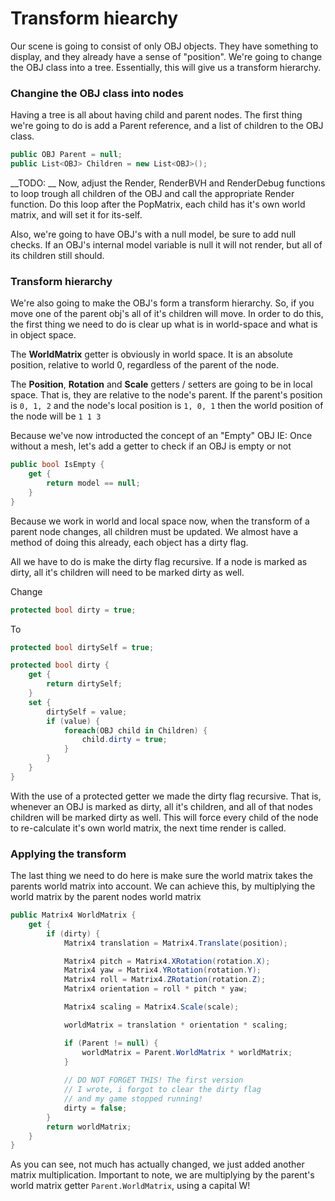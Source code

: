 # Transform hiearchy

Our scene is going to consist of only OBJ objects. They have something to display, and they already have a sense of "position". We're going to change the OBJ class into a tree. Essentially, this will give us a transform hierarchy.

### Changine the OBJ class into nodes

Having a tree is all about having child and parent nodes. The first thing we're going to do is add a Parent reference, and a list of children to the OBJ class.

```cs
public OBJ Parent = null;
public List<OBJ> Children = new List<OBJ>();
```

__TODO: __ Now, adjust the Render, RenderBVH and RenderDebug functions to loop trough all children of the OBJ and call the appropriate Render function. Do this loop after the PopMatrix, each child has it's own world matrix, and will set it for its-self.

Also, we're going to have OBJ's with a null model, be sure to add null checks. If an OBJ's internal model variable is null it will not render, but all of its children still should.

### Transform hierarchy

We're also going to make the OBJ's form a transform hierarchy. So, if you move one of the parent obj's all of it's children will move. In order to do this, the first thing we need to do is clear up what is in world-space and what is in object space.

The __WorldMatrix__ getter is obviously in world space. It is an absolute position, relative to world 0, regardless of the parent of the node.

The __Position__, __Rotation__ and __Scale__ getters / setters are going to be in local space. That is, they are relative to the node's parent. If the parent's position is ```0, 1, 2``` and the node's local position is ```1, 0, 1``` then the world position of the node will be ```1 1 3```

Because we've now introducted the concept of an "Empty" OBJ IE: Once without a mesh, let's add a getter to check if an OBJ is empty or not

```cs
public bool IsEmpty {
    get {
        return model == null;
    }
}
```

Because we work in world and local space now, when the transform of a parent node changes, all children must be updated. We almost have a method of doing this already, each object has a dirty flag.

All we have to do is make the dirty flag recursive. If a node is marked as dirty, all it's children will need to be marked dirty as well.

Change

```cs
protected bool dirty = true;
```

To

```cs
protected bool dirtySelf = true;

protected bool dirty {
    get {
        return dirtySelf;
    }
    set {
        dirtySelf = value;
        if (value) {
            foreach(OBJ child in Children) {
                child.dirty = true;
            }
        }
    }
}
```

With the use of a protected getter we made the dirty flag recursive. That is, whenever an OBJ is marked as dirty, all it's children, and all of that nodes children will be marked dirty as well. This will force every child of the node to re-calculate it's own world matrix, the next time render is called.

### Applying the transform

The last thing we need to do here is make sure the world matrix takes the parents world matrix into account. We can achieve this, by multiplying the world matrix by the parent nodes world matrix


```cs
public Matrix4 WorldMatrix {
    get {
        if (dirty) {
            Matrix4 translation = Matrix4.Translate(position);

            Matrix4 pitch = Matrix4.XRotation(rotation.X);
            Matrix4 yaw = Matrix4.YRotation(rotation.Y);
            Matrix4 roll = Matrix4.ZRotation(rotation.Z);
            Matrix4 orientation = roll * pitch * yaw;

            Matrix4 scaling = Matrix4.Scale(scale);

            worldMatrix = translation * orientation * scaling;

            if (Parent != null) {
                worldMatrix = Parent.WorldMatrix * worldMatrix;
            }
            
            // DO NOT FORGET THIS! The first version
            // I wrote, i forgot to clear the dirty flag
            // and my game stopped running!
            dirty = false;
        }
        return worldMatrix;
    }
}
```

As you can see, not much has actually changed, we just added another matrix multiplication. Important to note, we are multiplying by the parent's world matrix getter ```Parent.WorldMatrix```, using a capital W!